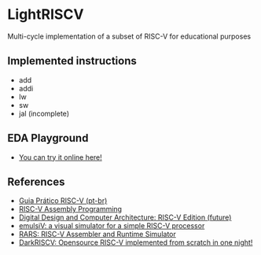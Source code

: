 # LightRISCV
Multi-cycle implementation of a subset of RISC-V for educational purposes

## Implemented instructions
* add
* addi
* lw
* sw
* jal (incomplete)

## EDA Playground
* [You can try it online here!](https://www.edaplayground.com/x/cTAA)

## References
* [Guia Prático RISC-V (pt-br)](http://riscvbook.com/portuguese/)
* [RISC-V Assembly Programming](https://riscv-programming.org/)
* [Digital Design and Computer Architecture: RISC-V Edition (future)](https://www.elsevier.com/books/digital-design-and-computer-architecture/harris/978-0-12-820064-3)
* [emulsiV: a visual simulator for a simple RISC-V processor](https://eseo-tech.github.io/emulsiV/)
* [RARS: RISC-V Assembler and Runtime Simulator](https://github.com/TheThirdOne/rars)
* [DarkRISCV: Opensource RISC-V implemented from scratch in one night!](https://github.com/darklife/darkriscv)
